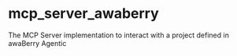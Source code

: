 # mcp_server_awaberry
The MCP Server implementation to interact with a project defined in awaBerry Agentic
